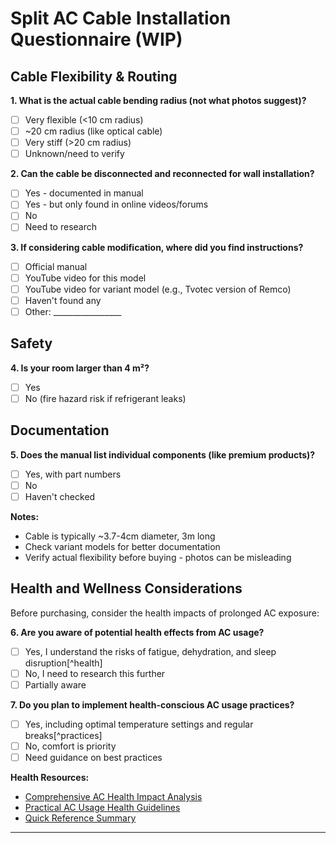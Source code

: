 # Split AC Cable Installation Questionnaire (WIP)

## Cable Flexibility & Routing

**1. What is the actual cable bending radius (not what photos suggest)?**
- [ ] Very flexible (<10 cm radius)
- [ ] ~20 cm radius (like optical cable)
- [ ] Very stiff (>20 cm radius)
- [ ] Unknown/need to verify

**2. Can the cable be disconnected and reconnected for wall installation?**
- [ ] Yes - documented in manual
- [ ] Yes - but only found in online videos/forums
- [ ] No
- [ ] Need to research

**3. If considering cable modification, where did you find instructions?**
- [ ] Official manual
- [ ] YouTube video for this model
- [ ] YouTube video for variant model (e.g., Tvotec version of Remco)
- [ ] Haven't found any
- [ ] Other: _________________

## Safety

**4. Is your room larger than 4 m²?**
- [ ] Yes
- [ ] No (fire hazard risk if refrigerant leaks)

## Documentation

**5. Does the manual list individual components (like premium products)?**
- [ ] Yes, with part numbers
- [ ] No
- [ ] Haven't checked

**Notes:**
- Cable is typically ~3.7-4cm diameter, 3m long
- Check variant models for better documentation
- Verify actual flexibility before buying - photos can be misleading

## Health and Wellness Considerations

Before purchasing, consider the health impacts of prolonged AC exposure:

**6. Are you aware of potential health effects from AC usage?**
- [ ] Yes, I understand the risks of fatigue, dehydration, and sleep disruption[^health]
- [ ] No, I need to research this further
- [ ] Partially aware

**7. Do you plan to implement health-conscious AC usage practices?**
- [ ] Yes, including optimal temperature settings and regular breaks[^practices]
- [ ] No, comfort is priority
- [ ] Need guidance on best practices

**Health Resources:**
- [Comprehensive AC Health Impact Analysis][claude-research]
- [Practical AC Usage Health Guidelines][perplexity-research]
- [Quick Reference Summary][tldr-summary]

---

[claude-research]: ./2025-Air-conditioning-s-hidden-energy-drain-on-human-alertness.Claude-Opus4.DeepResearch.md
[perplexity-research]: ./2025-Air-conditioning-s-hidden-energy-drain-on-human-alertness.Perpleity.DeepResearch.md
[tldr-summary]: ./2025-Air-conditioning-s-hidden-energy-drain-on-human-alertness.tldr.md